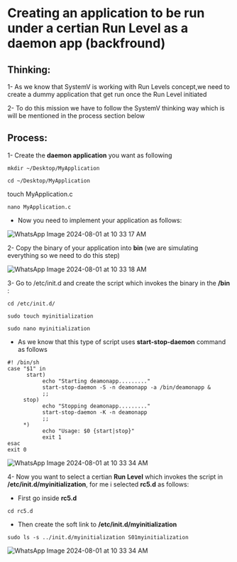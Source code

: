 # Creating an application to be run under a certian Run Level as a daemon app (backfround)

## Thinking:
1- As we know that SystemV is working with Run Levels concept,we need to create a dummy application that get run once the Run Level initiated 

2- To do this mission we have to follow the SystemV thinking way which is will be mentioned in the process section below

## Process:
1- Create the **daemon application** you want as following
```
mkdir ~/Desktop/MyApplication
```
```
cd ~/Desktop/MyApplication
```
touch MyApplication.c
```
nano MyApplication.c
```

- Now you need to implement your application as follows:

![WhatsApp Image 2024-08-01 at 10 33 17 AM](https://github.com/user-attachments/assets/729b7d26-d668-4ff6-9394-5b1ea1a3863e)


2- Copy the binary of your application into **bin** (we are simulating everything so we need to do this step)


![WhatsApp Image 2024-08-01 at 10 33 18 AM](https://github.com/user-attachments/assets/b3bd202c-e16a-441f-8887-e2017725338e)


3- Go to /etc/init.d and create the script which invokes the binary in the **/bin** :
```
cd /etc/init.d/
```
```
sudo touch myinitialization
```
```
sudo nano myinitialization
```
- As we know that this type of script uses **start-stop-daemon** command as follows
```
#! /bin/sh
case "$1" in
      start)
           echo "Starting deamonapp........."
           start-stop-daemon -S -n deamonapp -a /bin/deamonapp &
           ;;
     stop)
           echo "Stopping deamonapp........."
           start-stop-daemon -K -n deamonapp
           ;;
     *)
           echo "Usage: $0 {start|stop}"
           exit 1
esac
exit 0
```

![WhatsApp Image 2024-08-01 at 10 33 34 AM](https://github.com/user-attachments/assets/ae7dc219-22c6-436a-b71b-7f4b2899b5bb)


4- Now you want to select a certian **Run Level** which invokes the script in **/etc/init.d/myinitialization**, for me i selected **rc5.d** as follows:
- First go inside **rc5.d**
```
cd rc5.d
```
- Then create the soft link to **/etc/init.d/myinitialization**
```
sudo ls -s ../init.d/myinitialization S01myinitialization
```

![WhatsApp Image 2024-08-01 at 10 33 34 AM](https://github.com/user-attachments/assets/7c1be116-01ba-4512-a040-e0614456d815)


